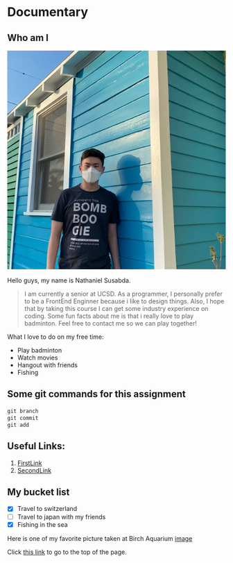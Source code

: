 # Documentary

## Who am I
![Image of me](images/myImg.JPG)

Hello guys, my name is Nathaniel Susabda.
> I am currently a senior at UCSD. As a programmer, I personally prefer to be a FrontEnd Enginner because i like to design things. Also, I hope that by taking this course I can get some industry experience on coding. Some fun facts about me is that i really love to play badminton. Feel free to contact me so we can play together!

What I love to do on my free time:
- Play badminton
- Watch movies
- Hangout with friends
- Fishing

## Some git commands for this assignment
```
git branch
git commit
git add
```

## Useful Links:
1. [FirstLink](https://docs.github.com/en/get-started/writing-on-github/getting-started-with-writing-and-formatting-on-github/basic-writing-and-formatting-syntax#lists)
2. [SecondLink](https://code.visualstudio.com/docs/sourcecontrol/overview#_git-support)

## My bucket list
- [x] Travel to switzerland
- [ ] Travel to japan with my friends
- [x] Fishing in the sea

Here is one of my favorite picture taken at Birch Aquarium [image](images/favPict.jpg)


Click [this link](#documentary) to go to the top of the page.

